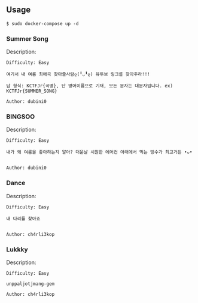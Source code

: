 ## Usage
```
$ sudo docker-compose up -d
```

### Summer Song

Description:

```
Difficulty: Easy

여기서 내 여름 최애곡 찾아줄사람ლ(╹◡╹ლ) 유투브 링크를 찾아주라!!!

답 형식: KCTFJr{곡명}, 단 영어이름으로 기재, 모든 문자는 대문자입니다. ex) KCTFJr{SUMMER_SONG}

Author: dubini0
```


### BINGSOO

Description:
```
Difficulty: Easy

내가 왜 여름을 좋아하는지 알아? 더운날 시원한 에어컨 아래에서 먹는 빙수가 최고거든 •ᴗ•


Author: dubini0
```

### Dance

Description:

```
Difficulty: Easy

내 다리를 찾아죠


Author: ch4rli3kop
```

### Lukkky

Description:

```
Difficulty: Easy

unppaljotjmang-gem

Author: ch4rli3kop
```
